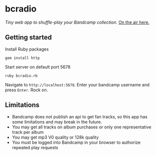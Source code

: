 # bcradio

_Tiny web app to shuffle-play your Bandcamp collection._ [On the air here.](http://bcradio.muskratworks.com)

## Getting started

Install Ruby packages
```
gem install http
````

Start server on default port 5678
```
ruby bcradio.rb
```

Navigate to `http://localhost:5678`. Enter your bandcamp username and press `Enter`. Rock on.

## Limitations

* Bandcamp does not publish an api to get fan tracks, so this app has some limitations and may break in the future.
* You may get all tracks on album purchases or only one representative track per album
* You may get mp3 V0 quality or 128k quality
* You must be logged into Bandcamp in your browser to authorize repeated play requests



